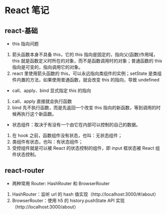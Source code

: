 # React 笔记

## react-基础

-   this 指向问题

1. 箭头函数本身不具备 this，它的 this 指向是固定的，指向父(函数)作用域，this 就是函数定义时所在的对象，而不是函数调用时的对象；普通函数的 this 指向是可变的，指向调用它的对象。
2. react 里使用箭头函数的 this，可以永远指向类组件的实例；setState 是类组件内置的方法，如果使用普通函数，就会改变 this 的指向，导致 undefined

-   call、apply、bind 显式指定 this 的指向

1.  call、apply 直接就会执行函数
2.  bind 先不执行函数，而是先返回一个改变 this 指向的新函数，等到调用的时候再执行这个新函数。

-   状态组件：取决于有没有一个由它在内部可以控制的自己的数据。

1.  在 hook 之前，函数组件没有状态，也叫：无状态组件；
2.  类组件有状态，也叫：有状态组件；
3.  受控组件就是可以被 React 的状态控制的组件，即 input 框状态被 React 组件状态控制。

## react-router

-   两种常用 Router: HashRouter 和 BrowserRouter

1. HashRouter：监听 url 的 hash 值实现（http://localhost:3000/#/about）
2. BrowserRouter：使用 h5 的 history.pushState API 实现（http://localhost:3000/about）
